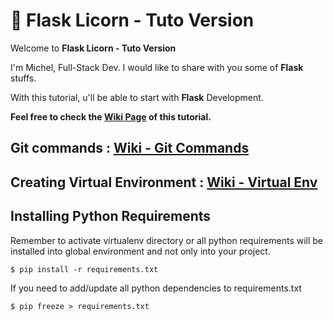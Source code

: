 :rainbow: Flask Licorn - Tuto Version
===========================
Welcome to **Flask Licorn - Tuto Version**

I'm Michel, Full-Stack Dev. I would like to share with you some of **Flask** stuffs.

With this tutorial, u'll be able to start with **Flask** Development.

**Feel free to check the [Wiki Page](https://github.com/Eih3/Flask-Licorn-Tuto/wiki) of this tutorial.**
## Git commands : [Wiki - Git Commands](https://github.com/Eih3/Flask-Licorn-Tuto/wiki/Git-Commands)

## Creating Virtual Environment : [Wiki - Virtual Env](https://github.com/Eih3/Flask-Licorn-Tuto/wiki/Virtual-Env)
## Installing Python Requirements
Remember to activate virtualenv directory or all python requirements will be installed
into global environment and not only into your project.

``` shell
$ pip install -r requirements.txt
```

If you need to add/update all python dependencies to requirements.txt
``` shell
$ pip freeze > requirements.txt
```